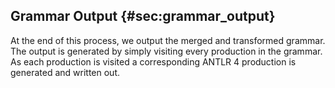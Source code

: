 ## Grammar Output {#sec:grammar_output}

At the end of this process, we output the merged and transformed grammar. The output is generated by simply visiting every production in the grammar. As each production is visited a corresponding ANTLR 4 production is generated and written out.
